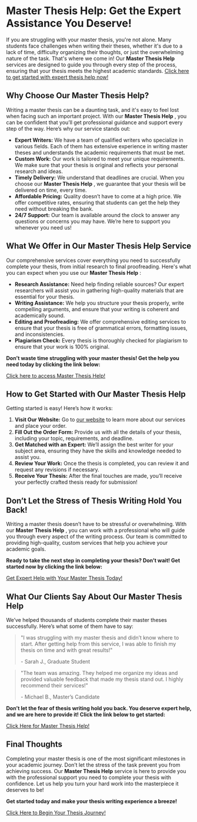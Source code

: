 # Master Thesis Help: Get the Expert Assistance You Deserve!

If you are struggling with your master thesis, you're not alone. Many students face challenges when writing their theses, whether it's due to a lack of time, difficulty organizing their thoughts, or just the overwhelming nature of the task. That's where we come in! Our **Master Thesis Help** services are designed to guide you through every step of the process, ensuring that your thesis meets the highest academic standards. [Click here to get started with expert thesis help now!](https://tinyurl.com/topessay?keyword=master+thesis+help)

## Why Choose Our Master Thesis Help?

Writing a master thesis can be a daunting task, and it's easy to feel lost when facing such an important project. With our **Master Thesis Help** , you can be confident that you’ll get professional guidance and support every step of the way. Here’s why our service stands out:

- **Expert Writers:** We have a team of qualified writers who specialize in various fields. Each of them has extensive experience in writing master theses and understands the academic requirements that must be met.
- **Custom Work:** Our work is tailored to meet your unique requirements. We make sure that your thesis is original and reflects your personal research and ideas.
- **Timely Delivery:** We understand that deadlines are crucial. When you choose our **Master Thesis Help** , we guarantee that your thesis will be delivered on time, every time.
- **Affordable Pricing:** Quality doesn’t have to come at a high price. We offer competitive rates, ensuring that students can get the help they need without breaking the bank.
- **24/7 Support:** Our team is available around the clock to answer any questions or concerns you may have. We’re here to support you whenever you need us!

## What We Offer in Our Master Thesis Help Service

Our comprehensive services cover everything you need to successfully complete your thesis, from initial research to final proofreading. Here's what you can expect when you use our **Master Thesis Help** :

- **Research Assistance:** Need help finding reliable sources? Our expert researchers will assist you in gathering high-quality materials that are essential for your thesis.
- **Writing Assistance:** We help you structure your thesis properly, write compelling arguments, and ensure that your writing is coherent and academically sound.
- **Editing and Proofreading:** We offer comprehensive editing services to ensure that your thesis is free of grammatical errors, formatting issues, and inconsistencies.
- **Plagiarism Check:** Every thesis is thoroughly checked for plagiarism to ensure that your work is 100% original.

**Don’t waste time struggling with your master thesis! Get the help you need today by clicking the link below:**

[Click here to access Master Thesis Help!](https://tinyurl.com/topessay?keyword=master+thesis+help)
## How to Get Started with Our Master Thesis Help

Getting started is easy! Here’s how it works:

1. **Visit Our Website:** Go to [our website](https://tinyurl.com/topessay?keyword=master+thesis+help) to learn more about our services and place your order.
2. **Fill Out the Order Form:** Provide us with all the details of your thesis, including your topic, requirements, and deadline.
3. **Get Matched with an Expert:** We’ll assign the best writer for your subject area, ensuring they have the skills and knowledge needed to assist you.
4. **Review Your Work:** Once the thesis is completed, you can review it and request any revisions if necessary.
5. **Receive Your Thesis:** After the final touches are made, you’ll receive your perfectly crafted thesis ready for submission!

## Don’t Let the Stress of Thesis Writing Hold You Back!

Writing a master thesis doesn’t have to be stressful or overwhelming. With our **Master Thesis Help** , you can work with a professional who will guide you through every aspect of the writing process. Our team is committed to providing high-quality, custom services that help you achieve your academic goals.

**Ready to take the next step in completing your thesis? Don’t wait! Get started now by clicking the link below:**

[Get Expert Help with Your Master Thesis Today!](https://tinyurl.com/topessay?keyword=master+thesis+help)
## What Our Clients Say About Our Master Thesis Help

We’ve helped thousands of students complete their master theses successfully. Here’s what some of them have to say:

> "I was struggling with my master thesis and didn’t know where to start. After getting help from this service, I was able to finish my thesis on time and with great results!"
> 
> <footer>- Sarah J., Graduate Student</footer>

> "The team was amazing. They helped me organize my ideas and provided valuable feedback that made my thesis stand out. I highly recommend their services!"
> 
> <footer>- Michael B., Master’s Candidate</footer>

**Don’t let the fear of thesis writing hold you back. You deserve expert help, and we are here to provide it! Click the link below to get started:**

[Click Here for Master Thesis Help!](https://tinyurl.com/topessay?keyword=master+thesis+help)
## Final Thoughts

Completing your master thesis is one of the most significant milestones in your academic journey. Don’t let the stress of the task prevent you from achieving success. Our **Master Thesis Help** service is here to provide you with the professional support you need to complete your thesis with confidence. Let us help you turn your hard work into the masterpiece it deserves to be!

**Get started today and make your thesis writing experience a breeze!**

[Click Here to Begin Your Thesis Journey!](https://tinyurl.com/topessay?keyword=master+thesis+help)
